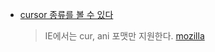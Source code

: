 -   [cursor 종류를 볼 수 있다](https://css-tricks.com/almanac/properties/c/cursor/)
    > IE에서는 cur, ani 포맷만 지원한다. [mozilla](https://developer.mozilla.org/ko/docs/Web/CSS/cursor/Using_URL_values_for_the_cursor_property)
